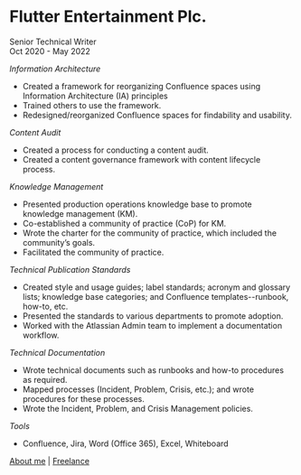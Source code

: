# Flutter Entertainment Plc.
Senior Technical Writer  
Oct 2020 - May 2022  

*Information Architecture*
* Created a framework for reorganizing Confluence spaces using Information Architecture (IA) principles 
* Trained others to use the framework.
* Redesigned/reorganized Confluence spaces for findability and usability.

*Content Audit*
* Created a process for conducting a content audit.
* Created a content governance framework with content lifecycle process.

*Knowledge Management*
* Presented production operations knowledge base to promote knowledge management (KM).
* Co-established a community of practice (CoP) for KM.
* Wrote the charter for the community of practice, which included the community’s goals.
* Facilitated the community of practice.

*Technical Publication Standards*
* Created style and usage guides; label standards; acronym and glossary lists; knowledge base categories; and Confluence templates--runbook, how-to, etc.
* Presented the standards to various departments to promote adoption.
* Worked with the Atlassian Admin team to implement a documentation workflow.

*Technical Documentation*
* Wrote technical documents such as runbooks and how-to procedures as required.
* Mapped processes (Incident, Problem, Crisis, etc.); and wrote procedures for these processes. 
* Wrote the Incident, Problem, and Crisis Management policies.

*Tools*
* Confluence, Jira, Word (Office 365), Excel, Whiteboard

[About me](../index.md) | [Freelance](freelance.md)